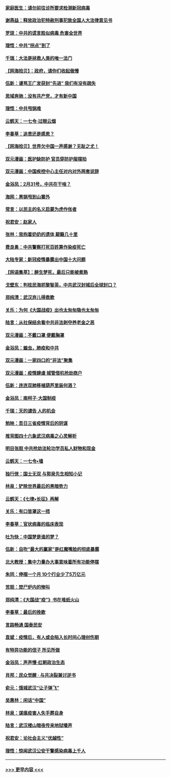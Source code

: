 #### [家庭医生：请勿前往诊所要求检测新冠病毒](../pages/nsc993/n11929190.md?t=03110531) 
#### [谢燕益：释放政治犯特赦刑事犯致全国人大法律意见书](../pages/nsc993/n11928978.md?t=03110531) 
#### [罗琼：中共的谎言胜似病毒 危害全世界](../pages/nsc993/n11922636.md?t=03110531) 
#### [理悟：中共“拐点”到了](../pages/nsc993/n11928496.md?t=03110531) 
#### [千瑞：大法是拯救人类的唯一法门](../pages/nsc993/n11927637.md?t=03110531) 
#### [【网海拾贝】：政府，请你们收起傲慢](../pages/nsc993/n11926932.md?t=03110531) 
#### [伍新：谩骂王广发获封“先进” 我们有没有疏失](../pages/nsc993/n11926101.md?t=03110531) 
#### [思域奔驰：没有共产党，才有新中国](../pages/nsc993/n11926058.md?t=03110531) 
#### [理悟：中共甩锅难](../pages/nsc993/n11925355.md?t=03110531) 
#### [云鹤天：一七令·过眼云烟](../pages/nsc993/n11925284.md?t=03110531) 
#### [李春草：追责还是感恩？](../pages/nsc993/n11925274.md?t=03110531) 
#### [【网海拾贝】世界欠中国一声感谢？无耻之尤！](../pages/nsc993/n11925239.md?t=03110531) 
#### [双元漫画：医护缺防护 官员穿防护服摆拍](../pages/nsc993/n11923899.md?t=03110531) 
#### [双元漫画：中国疾控中心主任对内对外两套说辞](../pages/nsc993/n11921994.md?t=03110531) 
#### [金浴凤：2月31号，中共在干啥？](../pages/nsc993/n11922706.md?t=03110531) 
#### [海网：黑锅甩到山寨外](../pages/nsc993/n11922688.md?t=03110531) 
#### [常言：以民主的名义启蒙为虎作伥者](../pages/nsc993/n11922217.md?t=03110531) 
#### [祝君安：赵家人](../pages/nsc993/n11922209.md?t=03110531) 
#### [张林：我抱着奶奶的遗体 颠簸几十里](../pages/nsc993/n11920945.md?t=03110531) 
#### [费良勇：中共警察打死百姓算作染疫死亡](../pages/nsc993/n11919264.md?t=03110531) 
#### [大陆专家：新冠疫情暴露出中国十大问题](../pages/nsc993/n11919187.md?t=03110531) 
#### [【网语集萃】：醉生梦死，最后只能被煮熟](../pages/nsc993/n11918994.md?t=03110531) 
#### [戈壁东：判桂民海抓黎智英，中共武汉封城后全球封口？](../pages/nsc993/n11917982.md?t=03110531) 
#### [郑纯清：武汉弃儿得救歌](../pages/nsc993/n11917881.md?t=03110531) 
#### [关乐：为何《大国战疫》出也太匆匆隐也太匆匆](../pages/nsc993/n11917792.md?t=03110531) 
#### [陆言：从社保结余看中共非法剥夺养老金之恶](../pages/nsc993/n11917084.md?t=03110531) 
#### [双元漫画：不戴口罩 便戴胸罩](../pages/nsc993/n11916447.md?t=03110531) 
#### [金浴凤：蝗虫，肺疫和中共](../pages/nsc993/n11916904.md?t=03110531) 
#### [双元漫画：一家四口的“非法”聚集](../pages/nsc993/n11916378.md?t=03110531) 
#### [双元漫画：疫情肆虐 城管借机抢劫商户](../pages/nsc993/n11916310.md?t=03110531) 
#### [伍新：连连双肺移植葫芦里装何酒？](../pages/nsc993/n11913667.md?t=03110531) 
#### [金浴凤：南柯子·大国制疫](../pages/nsc993/n11913657.md?t=03110531) 
#### [千瑞：天的谴告  人的机会](../pages/nsc993/n11913309.md?t=03110531) 
#### [勉映：吾日三省疫情背后的阴谋](../pages/nsc993/n11913079.md?t=03110531) 
#### [推背图四十六象武汉病毒之心灵解析](../pages/nsc993/n11911761.md?t=03110531) 
#### [明目张胆 中共抢劫法轮功学员私人财物和现金](../pages/nsc993/n11910262.md?t=03110531) 
#### [云鹤天：一七令▪墙](../pages/nsc993/n11910627.md?t=03110531) 
#### [独行侠：国士无双 与郭泉先生相知小记](../pages/nsc993/n11910613.md?t=03110531) 
#### [林泉：铲除世界最后的黑暗势力](../pages/nsc993/n11909320.md?t=03110531) 
#### [云鹤天：《七律▪长征》再解](../pages/nsc993/n11909327.md?t=03110531) 
#### [关乐：有口皆罩这一捂](../pages/nsc993/n11908393.md?t=03110531) 
#### [李春草：官状病毒的临床表现](../pages/nsc993/n11908339.md?t=03110531) 
#### [吐为快：中国梦是谁的梦？](../pages/nsc993/n11906564.md?t=03110531) 
#### [伍新：自吹“最大的赢家”是红魔嘴脸的彻底暴露](../pages/nsc993/n11906407.md?t=03110531) 
#### [北大教授：集中力量办大事意味着所有功能停摆](../pages/nsc993/n11904800.md?t=03110531) 
#### [朱同：停摆一个月 10个行业少了5万亿元](../pages/nsc993/n11904498.md?t=03110531) 
#### [苦胆：焚尸炉内的惨叫](../pages/nsc993/n11904479.md?t=03110531) 
#### [郑纯清：《大国战“疫”》书在堆纸火山](../pages/nsc993/n11904450.md?t=03110531) 
#### [李春草：最后的挽歌](../pages/nsc993/n11904441.md?t=03110531) 
#### [言路畅通 国泰民安](../pages/nsc993/n11904222.md?t=03110531) 
#### [袁斌：疫情后，有人或会陷入长时间心理创伤期](../pages/nsc993/n11901514.md?t=03110531) 
#### [有特异功能的侄子 所见所做](../pages/nsc993/n11901154.md?t=03110531) 
#### [金浴凤：声声慢‧红朝政治生态](../pages/nsc993/n11899553.md?t=03110531) 
#### [肖邦：民众觉醒 · 与共决裂兼讨逆书](../pages/nsc993/n11898435.md?t=03110531) 
#### [俞元：饿城武汉“让子弹飞”](../pages/nsc993/n11898344.md?t=03110531) 
#### [吴惠林：闲话“中国”](../pages/nsc993/n11898182.md?t=03110531) 
#### [林泉：谋瘟疫害人失手葬自身](../pages/nsc993/n11897892.md?t=03110531) 
#### [陆言：武汉楼山暗夜传来地狱嚎声](../pages/nsc993/n11897033.md?t=03110531) 
#### [祝君安：论社会主义“优越性”](../pages/nsc993/n11897005.md?t=03110531) 
#### [理悟：惊闻武汉公安干警感染病毒上千人](../pages/nsc993/n11896947.md?t=03110531) 

----
#### [ >>> 更早内容 <<< ](../indexes/nsc993-earlier.md)
